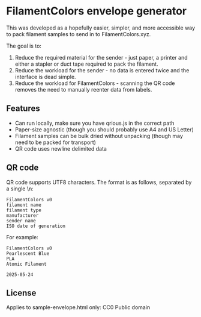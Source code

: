 # FilamentColors envelope generator

This was developed as a hopefully easier, simpler, and more accessible way to pack filament samples to send in to FilamentColors.xyz.

The goal is to:

1) Reduce the required material for the sender - just paper, a printer and either a stapler or duct tape required to pack the filament.
2) Reduce the workload for the sender - no data is entered twice and the interface is dead simple.
2) Reduce the workload for FilamentColors - scanning the QR code removes the need to manually reenter data from labels.


## Features

- Can run locally, make sure you have qrious.js in the correct path
- Paper-size agnostic (though you should probably use A4 and US Letter)
- Filament samples can be bulk dried without unpacking (though may need to be packed for transport)
- QR code uses newline delimited data


## QR code

QR code supports UTF8 characters. The format is as follows, separated by a single \n:
```
FilamentColors v0
filament name
filament type
manufacturer
sender name
ISO date of generation
```

For example:

```
FilamentColors v0
Pearlescent Blue
PLA
Atomic Filament

2025-05-24
```

## License

Applies to sample-envelope.html only: CC0 Public domain